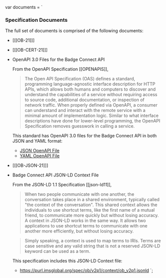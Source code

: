 var documents = `

### Specification Documents

The full set of documents is comprised of the following documents:

* [[[OB-21]]]
* [[[OB-CERT-21]]]
* OpenAPI 3.0 Files for the Badge Connect API

  From the OpenAPI Specification [[OPENAPIS]],
  > The Open API Specification (OAS) defines a standard, programming language-agnostic interface description for HTTP APIs, which allows both humans and computers to discover and understand the capabilities of a service without requiring access to source code, additional documentation, or inspection of network traffic. When properly defined via OpenAPI, a consumer can understand and interact with the remote service with a minimal amount of implementation logic. Similar to what interface descriptions have done for lower-level programming, the OpenAPI Specification removes guesswork in calling a service.
  
  This standard has OpenAPI 3.0 files for the Badge Connect API in both JSON and YAML format:
  * [JSON OpenAPI File](https://purl.imsglobal.org/spec/ob/v2p1/schema/openapi/imsob_v2p1.json)
  * [YAML OpenAPI File](https://purl.imsglobal.org/spec/ob/v2p1/schema/openapi/imsob_v2p1.yaml)
  
* [[[OB-JSON-21]]]
* Badge Connect API JSON-LD Context File

  From the JSON-LD 1.1 Specification [[json-ld11]], 
  > When two people communicate with one another, the conversation takes place in a shared environment, typically called "the context of the conversation". This shared context allows the individuals to use shortcut terms, like the first name of a mutual friend, to communicate more quickly but without losing accuracy. A context in JSON-LD works in the same way. It allows two applications to use shortcut terms to communicate with one another more efficiently, but without losing accuracy.

  > Simply speaking, a context is used to map terms to IRIs. Terms are case sensitive and any valid string that is not a reserved JSON-LD keyword can be used as a term.

  This specification includes this JSON-LD Context file:

  * https://purl.imsglobal.org/spec/ob/v2p1/context/ob_v2p1.jsonld
`;
